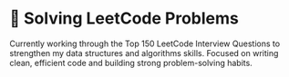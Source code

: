 # 🧠 Solving LeetCode Problems
<p>Currently working through the Top 150 LeetCode Interview Questions to strengthen my data structures and algorithms skills. 
Focused on writing clean, efficient code and building strong problem-solving habits.</p>
